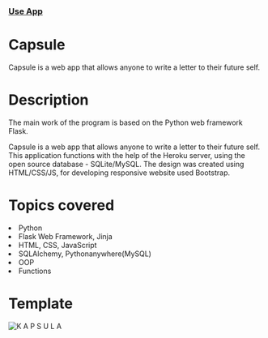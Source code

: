 ### <a href="http://kryna.pythonanywhere.com/">Use App</a>

# Capsule
Capsule is a web app that allows anyone to write a letter to their future self.

# Description
The main work of the program is based on the Python web framework Flask.

Capsule is a web app that allows anyone to write a letter to their future self. 
This application functions with the help of the Heroku server, using the open source database - SQLite/MySQL. 
The design was created using HTML/CSS/JS, for developing responsive website used Bootstrap.

# Topics covered
<li>Python</li>

<li>Flask Web Framework, Jinja</li>

<li>HTML, CSS, JavaScript

<li>SQLAlchemy, Pythonanywhere(MySQL)</li>

<li>OOP</li>

<li>Functions</li>


# Template
![K A P S U L A ](https://user-images.githubusercontent.com/98818064/208470375-70480953-4b5a-48ac-bba9-4564154dccc0.png)
